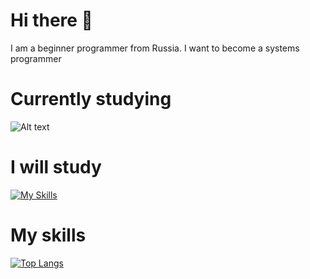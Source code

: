 # Hi there 👋
I am a beginner programmer from Russia. I want to become a systems programmer
# Currently studying
![Alt text](https://user-images.githubusercontent.com/5421823/62779159-4cf76880-baaa-11e9-8318-e20a1aaa913a.png)
# I will study
[![My Skills](https://skillicons.dev/icons?i=c,cpp)](https://skillicons.dev)
# My skills
[![Top Langs](https://github-readme-stats.vercel.app/api/top-langs/?username=potichek&theme=synthwave)](https://github.com/anuraghazra/github-readme-stats)
